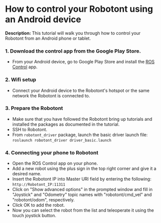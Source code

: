 # How to control your Robotont using an Android device
**Description:** This tutorial will walk you through how to control your Robotont from an Android phone or tablet.

### 1. Download the control app from the Google Play Store. 
* From your Android device, go to Google Play Store and install the [ROS Control](https://play.google.com/store/apps/details?id=com.robotca.ControlApp&hl=en) app.
### 2. Wifi setup
* Connect your Android device to the Robotont's hotspot or the same network the Robotont is connected to.
### 3. Prepare the Robotont
* Make sure that you have followed the Robotont bring up tutorials and installed the packages as documented in the tutorial.
* SSH to Robotont.
* From `robotont_driver` package, launch the basic driver launch file:
``` roslaunch robotont_driver driver_basic.launch ```

### 4. Connecting your phone to Robotont
* Open the ROS Control app on your phone.
* Add a new robot using the plus sign in the top right corner and give it a desired name.
* Insert the Robotont IP into Master URI field by entering the following:
``` http://Robotont_IP:11311 ```
* Click on "Show advanced options" in the prompted window and fill in "Joystick" and "Odometry" topic names with "robotont/cmd_vel" and "robotont/odom", respectively.
* Click OK to add the robot.
* Now you can select the robot from the list and teleoperate it using the touch joystick button.
